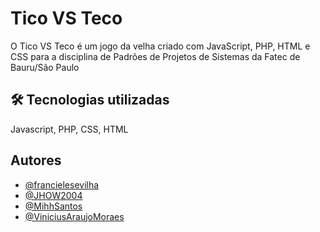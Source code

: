 
# Tico VS Teco

O Tico VS Teco é um jogo da velha criado com JavaScript, PHP, HTML e CSS para a disciplina de Padrões de Projetos de Sistemas da Fatec de Bauru/São Paulo




## 🛠 Tecnologias utilizadas
Javascript, PHP, CSS, HTML


## Autores     

- [@francielesevilha](https://github.com/francielesevilha)
- [@JHOW2004](https://github.com/JHOW2004)
- [@MihhSantos](https://github.com/MihhSantos)
- [@ViniciusAraujoMoraes](https://github.com/ViniciusAraujoMoraes)

